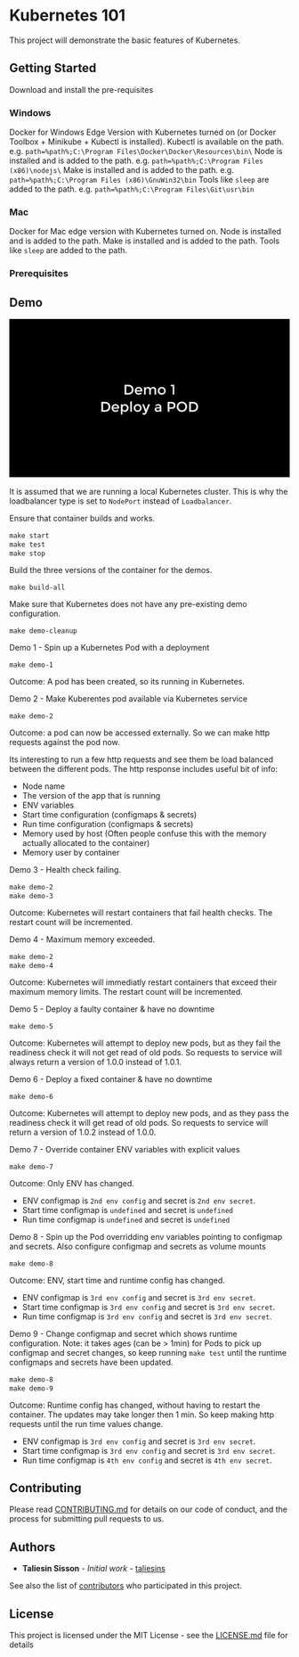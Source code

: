 # Kubernetes 101

This project will demonstrate the basic features of Kubernetes.

## Getting Started

Download and install the pre-requisites

### Windows

Docker for Windows Edge Version with Kubernetes turned on (or Docker Toolbox + Minikube + Kubectl is installed).
Kubectl is available on the path. e.g. `path=%path%;C:\Program Files\Docker\Docker\Resources\bin\`
Node is installed and is added to the path. e.g. `path=%path%;C:\Program Files (x86)\nodejs\`
Make is installed and is added to the path. e.g. `path=%path%;C:\Program Files (x86)\GnuWin32\bin`
Tools like `sleep` are added to the path. e.g. `path=%path%;C:\Program Files\Git\usr\bin`

### Mac

Docker for Mac edge version with Kubernetes turned on.
Node is installed and is added to the path.
Make is installed and is added to the path. 
Tools like `sleep` are added to the path.

### Prerequisites

## Demo

[![Watch the demo](/demo/Kubernetes-101_First_Frame.png?raw=true)](/demo/Kubernetes-101.mp4?raw=true)

It is assumed that we are running a local Kubernetes cluster. This is why the loadbalancer type is set to `NodePort` instead of `Loadbalancer`.

Ensure that container builds and works.
```
make start
make test
make stop
```

Build the three versions of the container for the demos.
```
make build-all
```

Make sure that Kubernetes does not have any pre-existing demo configuration.
```
make demo-cleanup
```

Demo 1 - Spin up a Kubernetes Pod with a deployment
```
make demo-1
```
Outcome: A pod has been created, so its running in Kubernetes.


Demo 2 - Make Kuberentes pod available via Kubernetes service
```
make demo-2
```
Outcome: a pod can now be accessed externally. So we can make http requests against the pod now.

Its interesting to run a few http requests and see them be load balanced between the different pods.
The http response includes useful bit of info:
* Node name
* The version of the app that is running
* ENV variables
* Start time configuration (configmaps & secrets)
* Run time configuration (configmaps & secrets)
* Memory used by host (Often people confuse this with the memory actually allocated to the container)
* Memory user by container


Demo 3 - Health check failing. 
```
make demo-2
make demo-3
```
Outcome: Kubernetes will restart containers that fail health checks. The restart count will be incremented.

Demo 4 - Maximum memory exceeded. 
```
make demo-2
make demo-4
```
Outcome: Kubernetes will immediatly restart containers that exceed their maximum memory limits. The restart count will be incremented. 

Demo 5 - Deploy a faulty container & have no downtime
```
make demo-5
```
Outcome: Kubernetes will attempt to deploy new pods, but as they fail the readiness check it will not get read of old pods. So requests to service will always return a version of 1.0.0 instead of 1.0.1. 

Demo 6 - Deploy a fixed container & have no downtime
```
make demo-6
```
Outcome: Kubernetes will attempt to deploy new pods, and as they pass the readiness check it will get read of old pods. So requests to service will return a version of 1.0.2 instead of 1.0.0.

Demo 7 - Override container ENV variables with explicit values
```
make demo-7
```
Outcome: Only ENV has changed.
* ENV configmap is `2nd env config` and secret is `2nd env secret`. 
* Start time configmap is `undefined` and secret is `undefined` 
* Run time configmap is `undefined` and secret is `undefined` 

Demo 8 - Spin up the Pod overridding env variables pointing to configmap and secrets. Also configure configmap and secrets as volume mounts
```
make demo-8
```
Outcome: ENV, start time and runtime config has changed.
* ENV configmap is `3rd env config` and secret is `3rd env secret`. 
* Start time configmap is `3rd env config` and secret is `3rd env secret`.
* Run time configmap is `3rd env config` and secret is `3rd env secret`.


Demo 9 - Change configmap and secret which shows runtime configuration. Note: it takes ages (can be > 1min) for Pods to pick up configmap and secret changes, so keep running `make test` until the runtime configmaps and secrets have been updated.
```
make demo-8
make demo-9
```
Outcome: Runtime config has changed, without having to restart the container. The updates may take longer then 1 min. So keep making http requests until the run time values change.
* ENV configmap is `3rd env config` and secret is `3rd env secret`. 
* Start time configmap is `3rd env config` and secret is `3rd env secret`.
* Run time configmap is `4th env config` and secret is `4th env secret`.

## Contributing

Please read [CONTRIBUTING.md](https://github.com/contino/kubernetes-101) for details on our code of conduct, and the process for submitting pull requests to us.

## Authors

* **Taliesin Sisson** - *Initial work* - [taliesins](https://github.com/taliesins)

See also the list of [contributors](https://github.com/contino/kubernetes-101/contributors) who participated in this project.

## License

This project is licensed under the MIT License - see the [LICENSE.md](LICENSE.md) file for details

